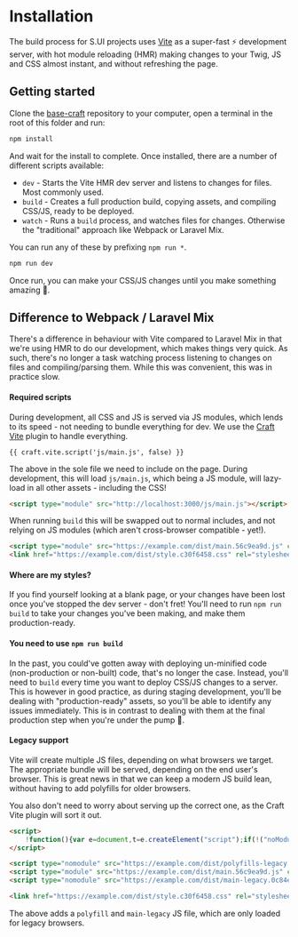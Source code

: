 # Installation
The build process for S.UI projects uses [Vite](https://vitejs.dev) as a super-fast ⚡️ development server, with hot module reloading (HMR) making changes to your Twig, JS and CSS almost instant, and without refreshing the page.

## Getting started
Clone the [base-craft](https://github.com/sgroupdesign/base-craft3) repository to your computer, open a terminal in the root of this folder and run:

```sh
npm install
```

And wait for the install to complete. Once installed, there are a number of different scripts available:

- `dev` - Starts the Vite HMR dev server and listens to changes for files. Most commonly used.
- `build` - Creates a full production build, copying assets, and compiling CSS/JS, ready to be deployed.
- `watch` - Runs a `build` process, and watches files for changes. Otherwise the "traditional" approach like Webpack or Laravel Mix.

You can run any of these by prefixing `npm run *`.

```sh
npm run dev
```

Once run, you can make your CSS/JS changes until you make something amazing 🎉.

## Difference to Webpack / Laravel Mix
There's a difference in behaviour with Vite compared to Laravel Mix in that we're using HMR to do our development, which makes things very quick. As such, there's no longer a task watching process listening to changes on files and compiling/parsing them. While this was convenient, this was in practice slow.

#### Required scripts
During development, all CSS and JS is served via JS modules, which lends to its speed - not needing to bundle everything for dev. We use the [Craft Vite](https://nystudio107.com/docs/vite/) plugin to handle everything.

```twig
{{ craft.vite.script('js/main.js', false) }}
```

The above in the sole file we need to include on the page. During development, this will load `js/main.js`, which being a JS module, will lazy-load in all other assets - including the CSS! 

```html
<script type="module" src="http://localhost:3000/js/main.js"></script>
```

When running `build` this will be swapped out to normal includes, and not relying on JS modules (which aren't cross-browser compatible - yet!).

```html
<script type="module" src="https://example.com/dist/main.56c9ea9d.js" crossorigin></script>
<link href="https://example.com/dist/style.c30f6458.css" rel="stylesheet">
```

#### Where are my styles?
If you find yourself looking at a blank page, or your changes have been lost once you've stopped the dev server - don't fret! You'll need to run `npm run build` to take your changes you've been making, and make them production-ready.

#### You need to use `npm run build`
In the past, you could've gotten away with deploying un-minified code (non-production or non-built) code, that's no longer the case. Instead, you'll need to `build` every time you want to deploy CSS/JS changes to a server. This is however in good practice, as during staging development, you'll be dealing with "production-ready" assets, so you'll be able to identify any issues immediately. This is in contrast to dealing with them at the final production step when you're under the pump 😬.

#### Legacy support
Vite will create multiple JS files, depending on what browsers we target. The appropriate bundle will be served, depending on the end user's browser. This is great news in that we can keep a modern JS build lean, without having to add polyfills for older browsers.

You also don't need to worry about serving up the correct one, as the Craft Vite plugin will sort it out.

```html
<script>
    !function(){var e=document,t=e.createElement("script");if(!("noModule"in t)&&"onbeforeload"in t){var n=!1;e.addEventListener("beforeload",function(e){if(e.target===t)n=!0;else if(!e.target.hasAttribute("nomodule")||!n)return;e.preventDefault()},!0),t.type="module",t.src=".",e.head.appendChild(t),t.remove()}}();
</script>

<script type="nomodule" src="https://example.com/dist/polyfills-legacy.8fce4e35.js"></script>
<script type="module" src="https://example.com/dist/main.56c9ea9d.js" crossorigin></script>
<script type="nomodule" src="https://example.com/dist/main-legacy.0c84e934.js"></script>

<link href="https://example.com/dist/style.c30f6458.css" rel="stylesheet">
```

The above adds a `polyfill` and `main-legacy` JS file, which are only loaded for legacy browsers.

